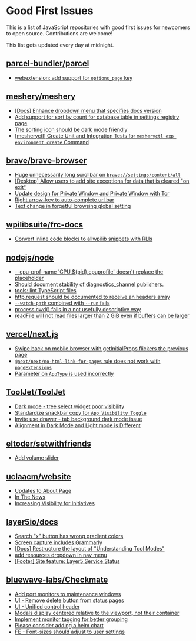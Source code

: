 # Good First Issues

This is a list of JavaScript repositories with good first issues for newcomers to open source. Contributions are welcome!

This list gets updated every day at midnight.

## [parcel-bundler/parcel](https://github.com/parcel-bundler/parcel)

- [webextension: add support for `options_page` key](https://github.com/parcel-bundler/parcel/issues/10076)

## [meshery/meshery](https://github.com/meshery/meshery)

- [[Docs] Enhance dropdown menu that specifies docs version](https://github.com/meshery/meshery/issues/9227)
- [Add support for sort by count for database table in settings registry page](https://github.com/meshery/meshery/issues/13958)
- [The sorting icon should be dark mode friendly](https://github.com/meshery/meshery/issues/13306)
- [[mesheryctl] Create Unit and Integration Tests for `mesheryctl exp environment create` Command](https://github.com/meshery/meshery/issues/12138)

## [brave/brave-browser](https://github.com/brave/brave-browser)

- [Huge unnecessarily long scrollbar on `brave://settings/content/all`](https://github.com/brave/brave-browser/issues/44696)
- [[Desktop] Allow users to add site exceptions for data that is cleared "on exit"](https://github.com/brave/brave-browser/issues/10493)
- [Update design for Private Window and Private Window with Tor](https://github.com/brave/brave-browser/issues/44909)
- [Right arrow-key to auto-complete url bar](https://github.com/brave/brave-browser/issues/44927)
- [Text change in forgetful browsing global setting](https://github.com/brave/brave-browser/issues/30163)

## [wpilibsuite/frc-docs](https://github.com/wpilibsuite/frc-docs)

- [Convert inline code blocks to allwpilib snippets with RLIs](https://github.com/wpilibsuite/frc-docs/issues/3018)

## [nodejs/node](https://github.com/nodejs/node)

- [--cpu-prof-name 'CPU.${pid}.cpuprofile' doesn't replace the placeholder](https://github.com/nodejs/node/issues/57418)
- [Should document stability of diagnostics_channel publishers.](https://github.com/nodejs/node/issues/58234)
- [tools: lint TypeScript files](https://github.com/nodejs/node/issues/55702)
- [http.request should be documented to receive an headers array](https://github.com/nodejs/node/issues/57986)
- [`--watch-path` combined with `--run` fails](https://github.com/nodejs/node/issues/58113)
- [process.cwd() fails in a not usefully descriptive way](https://github.com/nodejs/node/issues/57045)
- [readFile will not read files larger than 2 GiB even if buffers can be larger](https://github.com/nodejs/node/issues/55864)

## [vercel/next.js](https://github.com/vercel/next.js)

- [Swipe back on mobile browser with getInitialProps flickers the previous page](https://github.com/vercel/next.js/issues/10465)
- [`@next/next/no-html-link-for-pages` rule does not work with `pageExtensions`](https://github.com/vercel/next.js/issues/53473)
- [Parameter on `AppType` is used incorrectly](https://github.com/vercel/next.js/issues/42846)

## [ToolJet/ToolJet](https://github.com/ToolJet/ToolJet)

- [Dark mode - tree select widget poor visibility](https://github.com/ToolJet/ToolJet/issues/11798)
- [Standardize snackbar copy for `App Visibility Toggle`](https://github.com/ToolJet/ToolJet/issues/11552)
- [Invite use drawer - tab background dark mode issue](https://github.com/ToolJet/ToolJet/issues/10700)
- [Alignment in Dark Mode and Light mode is Different](https://github.com/ToolJet/ToolJet/issues/11432)

## [eltoder/setwithfriends](https://github.com/eltoder/setwithfriends)

- [Add volume slider](https://github.com/eltoder/setwithfriends/issues/60)

## [uclaacm/website](https://github.com/uclaacm/website)

- [Updates to About Page](https://github.com/uclaacm/website/issues/492)
- [In The News](https://github.com/uclaacm/website/issues/792)
- [Increasing Visibility for Initiatives](https://github.com/uclaacm/website/issues/780)

## [layer5io/docs](https://github.com/layer5io/docs)

- [Search "x" button has wrong gradient colors](https://github.com/layer5io/docs/issues/544)
- [Screen capture includes Grammarly](https://github.com/layer5io/docs/issues/543)
- [[Docs] Restructure the layout of "Understanding Tool Modes"](https://github.com/layer5io/docs/issues/541)
- [add resources dropdown in nav menu](https://github.com/layer5io/docs/issues/518)
- [[Footer] Site feature: Layer5 Service Status](https://github.com/layer5io/docs/issues/524)

## [bluewave-labs/Checkmate](https://github.com/bluewave-labs/Checkmate)

- [Add port monitors to maintenance windows](https://github.com/bluewave-labs/Checkmate/issues/1926)
- [UI - Remove delete button from status pages](https://github.com/bluewave-labs/Checkmate/issues/2150)
- [UI - Unified control header](https://github.com/bluewave-labs/Checkmate/issues/2148)
- [Modals display centered relative to the viewport, not their container](https://github.com/bluewave-labs/Checkmate/issues/1705)
- [Implement monitor tagging for better grouping](https://github.com/bluewave-labs/Checkmate/issues/1546)
- [Please consider adding a helm chart](https://github.com/bluewave-labs/Checkmate/issues/1680)
- [FE - Font-sizes should adjust to user settings](https://github.com/bluewave-labs/Checkmate/issues/1024)

